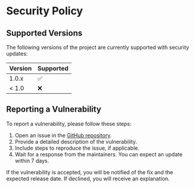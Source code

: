 # Security Policy

## Supported Versions

The following versions of the project are currently supported with security updates:

| Version | Supported          |
| ------- | ------------------ |
| 1.0.x   | :white_check_mark: |
| < 1.0   | :x:                |

## Reporting a Vulnerability

To report a vulnerability, please follow these steps:

1. Open an issue in the [GitHub repository](https://github.com/chesyannisa/PrakRSI).
2. Provide a detailed description of the vulnerability.
3. Include steps to reproduce the issue, if applicable.
4. Wait for a response from the maintainers. You can expect an update within 7 days.

If the vulnerability is accepted, you will be notified of the fix and the expected release date. If declined, you will receive an explanation.
